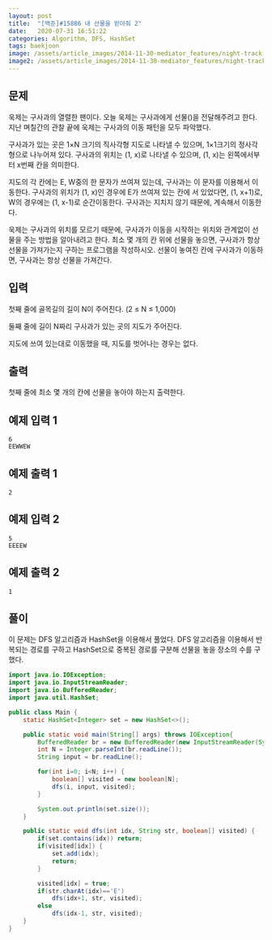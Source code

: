 ```yaml
---
layout: post
title:  "[백준]#15886 내 선물을 받아줘 2"
date:   2020-07-31 16:51:22
categories: Algorithm, DFS, HashSet
tags: baekjoon
image: /assets/article_images/2014-11-30-mediator_features/night-track.JPG
image2: /assets/article_images/2014-11-30-mediator_features/night-track-mobile.JPG
---
```


문제
--------------------

욱제는 구사과의 열렬한 팬이다. 오늘 욱제는 구사과에게 선물()을 전달해주려고 한다. 지난 며칠간의 관찰 끝에 욱제는 구사과의 이동 패턴을 모두 파악했다.

구사과가 있는 곳은 1×N 크기의 직사각형 지도로 나타낼 수 있으며, 1×1크기의 정사각형으로 나누어져 있다. 구사과의 위치는 (1, x)로 나타낼 수 있으며, (1, x)는 왼쪽에서부터 x번째 칸을 의미한다.

지도의 각 칸에는 E, W중의 한 문자가 쓰여져 있는데, 구사과는 이 문자를 이용해서 이동한다. 구사과의 위치가 (1, x)인 경우에 E가 쓰여져 있는 칸에 서 있었다면, (1, x+1)로, W의 경우에는 (1, x-1)로 순간이동한다. 구사과는 지치지 않기 때문에, 계속해서 이동한다.

욱제는 구사과의 위치를 모르기 때문에, 구사과가 이동을 시작하는 위치와 관계없이 선물을 주는 방법을 알아내려고 한다. 최소 몇 개의 칸 위에 선물을 놓으면, 구사과가 항상 선물을 가져가는지 구하는 프로그램을 작성하시오. 선물이 놓여진 칸에 구사과가 이동하면, 구사과는 항상 선물을 가져간다.

입력
---------------------------

첫째 줄에 골목길의 길이 N이 주어진다. (2 ≤ N ≤ 1,000)

둘째 줄에 길이 N짜리 구사과가 있는 곳의 지도가 주어진다.

지도에 쓰여 있는대로 이동했을 때, 지도를 벗어나는 경우는 없다.

출력
----------------

첫째 줄에 최소 몇 개의 칸에 선물을 놓아야 하는지 출력한다.

예제 입력 1 
----------------------

```
6
EEWWEW
```

예제 출력 1 
------------------------

```
2
```

예제 입력 2
----------------------

```
5
EEEEW
```

예제 출력 2
------------------------

```
1
```

풀이
--------------------------

이 문제는 DFS 알고리즘과 HashSet을 이용해서 풀었다. DFS 알고리즘을 이용해서 반복되는 경로를 구하고 HashSet으로 중복된 경로를 구분해 선물을 놓을 장소의 수를 구했다.

```java
import java.io.IOException;
import java.io.InputStreamReader;
import java.io.BufferedReader;
import java.util.HashSet;

public class Main {
    static HashSet<Integer> set = new HashSet<>();

    public static void main(String[] args) throws IOException{
        BufferedReader br = new BufferedReader(new InputStreamReader(System.in));
        int N = Integer.parseInt(br.readLine());
        String input = br.readLine();

        for(int i=0; i<N; i++) {
            boolean[] visited = new boolean[N];
            dfs(i, input, visited);
        }

        System.out.println(set.size());
    }

    public static void dfs(int idx, String str, boolean[] visited) {
        if(set.contains(idx)) return;
        if(visited[idx]) {
            set.add(idx);
            return;
        }

        visited[idx] = true;
        if(str.charAt(idx)=='E')
            dfs(idx+1, str, visited);
        else
            dfs(idx-1, str, visited);
    }
}
```

